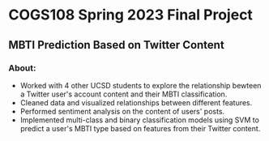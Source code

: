 # COGS108 Spring 2023 Final Project

## MBTI Prediction Based on Twitter Content 

### About:
- Worked with 4 other UCSD students to explore the relationship bewteen a Twitter user's account content and their MBTI classification.
- Cleaned data and visualized relationships between different features.
- Performed sentiment analysis on the content of users' posts.
- Implemented multi-class and binary classification models using SVM to predict a user's MBTI type based on features from their Twitter content.
